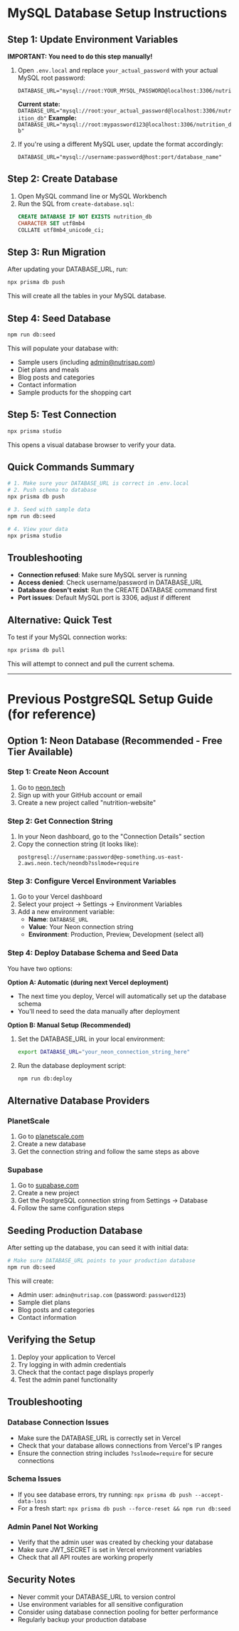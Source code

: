# MySQL Database Setup Instructions

## Step 1: Update Environment Variables

**IMPORTANT: You need to do this step manually!**

1. Open `.env.local` and replace `your_actual_password` with your actual MySQL root password:
   ```
   DATABASE_URL="mysql://root:YOUR_MYSQL_PASSWORD@localhost:3306/nutrition_db"
   ```

   **Current state:** `DATABASE_URL="mysql://root:your_actual_password@localhost:3306/nutrition_db"`
   **Example:** `DATABASE_URL="mysql://root:mypassword123@localhost:3306/nutrition_db"`

2. If you're using a different MySQL user, update the format accordingly:
   ```
   DATABASE_URL="mysql://username:password@host:port/database_name"
   ```

## Step 2: Create Database

1. Open MySQL command line or MySQL Workbench
2. Run the SQL from `create-database.sql`:
   ```sql
   CREATE DATABASE IF NOT EXISTS nutrition_db
   CHARACTER SET utf8mb4
   COLLATE utf8mb4_unicode_ci;
   ```

## Step 3: Run Migration

After updating your DATABASE_URL, run:
```bash
npx prisma db push
```

This will create all the tables in your MySQL database.

## Step 4: Seed Database

```bash
npm run db:seed
```

This will populate your database with:
- Sample users (including admin@nutrisap.com)
- Diet plans and meals
- Blog posts and categories
- Contact information
- Sample products for the shopping cart

## Step 5: Test Connection

```bash
npx prisma studio
```

This opens a visual database browser to verify your data.

## Quick Commands Summary

```bash
# 1. Make sure your DATABASE_URL is correct in .env.local
# 2. Push schema to database
npx prisma db push

# 3. Seed with sample data
npm run db:seed

# 4. View your data
npx prisma studio
```

## Troubleshooting

- **Connection refused**: Make sure MySQL server is running
- **Access denied**: Check username/password in DATABASE_URL
- **Database doesn't exist**: Run the CREATE DATABASE command first
- **Port issues**: Default MySQL port is 3306, adjust if different

## Alternative: Quick Test

To test if your MySQL connection works:
```bash
npx prisma db pull
```

This will attempt to connect and pull the current schema.

---

# Previous PostgreSQL Setup Guide (for reference)

## Option 1: Neon Database (Recommended - Free Tier Available)

### Step 1: Create Neon Account
1. Go to [neon.tech](https://neon.tech)
2. Sign up with your GitHub account or email
3. Create a new project called "nutrition-website"

### Step 2: Get Connection String
1. In your Neon dashboard, go to the "Connection Details" section
2. Copy the connection string (it looks like):
   ```
   postgresql://username:password@ep-something.us-east-2.aws.neon.tech/neondb?sslmode=require
   ```

### Step 3: Configure Vercel Environment Variables
1. Go to your Vercel dashboard
2. Select your project → Settings → Environment Variables
3. Add a new environment variable:
   - **Name**: `DATABASE_URL`
   - **Value**: Your Neon connection string
   - **Environment**: Production, Preview, Development (select all)

### Step 4: Deploy Database Schema and Seed Data
You have two options:

**Option A: Automatic (during next Vercel deployment)**
- The next time you deploy, Vercel will automatically set up the database schema
- You'll need to seed the data manually after deployment

**Option B: Manual Setup (Recommended)**
1. Set the DATABASE_URL in your local environment:
   ```bash
   export DATABASE_URL="your_neon_connection_string_here"
   ```
2. Run the database deployment script:
   ```bash
   npm run db:deploy
   ```

## Alternative Database Providers

### PlanetScale
1. Go to [planetscale.com](https://planetscale.com)
2. Create a new database
3. Get the connection string and follow the same steps as above

### Supabase
1. Go to [supabase.com](https://supabase.com)
2. Create a new project
3. Get the PostgreSQL connection string from Settings → Database
4. Follow the same configuration steps

## Seeding Production Database

After setting up the database, you can seed it with initial data:

```bash
# Make sure DATABASE_URL points to your production database
npm run db:seed
```

This will create:
- Admin user: `admin@nutrisap.com` (password: `password123`)
- Sample diet plans
- Blog posts and categories
- Contact information

## Verifying the Setup

1. Deploy your application to Vercel
2. Try logging in with admin credentials
3. Check that the contact page displays properly
4. Test the admin panel functionality

## Troubleshooting

### Database Connection Issues
- Make sure the DATABASE_URL is correctly set in Vercel
- Check that your database allows connections from Vercel's IP ranges
- Ensure the connection string includes `?sslmode=require` for secure connections

### Schema Issues
- If you see database errors, try running: `npx prisma db push --accept-data-loss`
- For a fresh start: `npx prisma db push --force-reset && npm run db:seed`

### Admin Panel Not Working
- Verify that the admin user was created by checking your database
- Make sure JWT_SECRET is set in Vercel environment variables
- Check that all API routes are working properly

## Security Notes

- Never commit your DATABASE_URL to version control
- Use environment variables for all sensitive configuration
- Consider using database connection pooling for better performance
- Regularly backup your production database